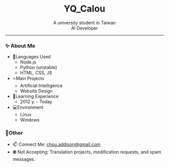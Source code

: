 <div align="center">
    
# YQ_Calou

A university student in Taiwan<br>
AI Developer
</div>

-----

### ✨ About Me
- 📃Languages Used
    - Node.js
    - Python (unstable)
    - HTML, CSS, JS
- ⭐Main Projects
    - Artificial Intelligence
    - Website Design
- 🚮Learning Experience
    - 2012 y. - Today
- 💻Environment
    - Linux
    - Windows

### 🚩Other
- 📫 Connect Me: chou.addison@gmail.com
- ⛔ Not Accepting: Translation projects, modification requests, and spam messages.
